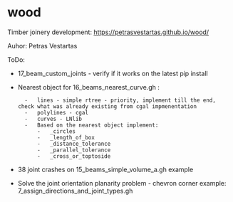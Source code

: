 # wood

Timber joinery development: https://petrasvestartas.github.io/wood/

Auhor: Petras Vestartas

ToDo:

- 17_beam_custom_joints - verify if it works on the latest pip install

- Nearest object for 16_beams_nearest_curve.gh :

        -   lines - simple rtree - priority, implement till the end, check what was already existing from cgal impmenentation
        -   polylines - cgal
        -   curves - LNlib
        -   Based on the nearest object implement:
            -   _circles
            -   _length_of_box
            -   _distance_tolerance
            -   _parallel_tolerance
            -   _cross_or_toptoside

- 38 joint crashes on 15_beams_simple_volume_a.gh example

- Solve the joint orientation planarity problem - chevron corner example: 7_assign_directions_and_joint_types.gh
